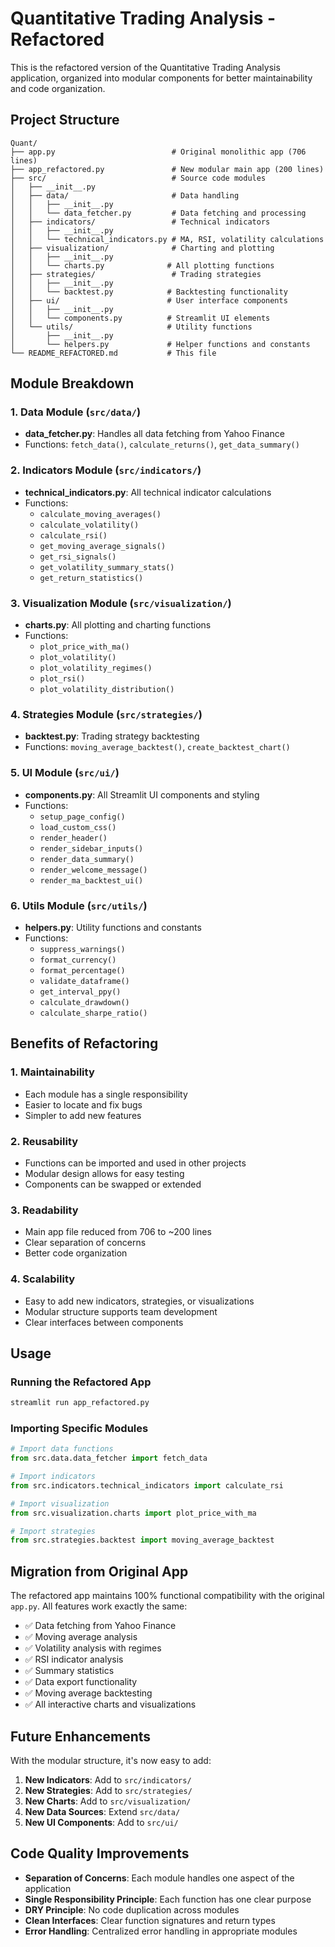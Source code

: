 # Quantitative Trading Analysis - Refactored

This is the refactored version of the Quantitative Trading Analysis application, organized into modular components for better maintainability and code organization.

## Project Structure

```
Quant/
├── app.py                          # Original monolithic app (706 lines)
├── app_refactored.py               # New modular main app (200 lines)
├── src/                            # Source code modules
│   ├── __init__.py
│   ├── data/                       # Data handling
│   │   ├── __init__.py
│   │   └── data_fetcher.py         # Data fetching and processing
│   ├── indicators/                 # Technical indicators
│   │   ├── __init__.py
│   │   └── technical_indicators.py # MA, RSI, volatility calculations
│   ├── visualization/              # Charting and plotting
│   │   ├── __init__.py
│   │   └── charts.py              # All plotting functions
│   ├── strategies/                 # Trading strategies
│   │   ├── __init__.py
│   │   └── backtest.py            # Backtesting functionality
│   ├── ui/                        # User interface components
│   │   ├── __init__.py
│   │   └── components.py          # Streamlit UI elements
│   └── utils/                     # Utility functions
│       ├── __init__.py
│       └── helpers.py             # Helper functions and constants
└── README_REFACTORED.md           # This file
```

## Module Breakdown

### 1. Data Module (`src/data/`)
- **data_fetcher.py**: Handles all data fetching from Yahoo Finance
- Functions: `fetch_data()`, `calculate_returns()`, `get_data_summary()`

### 2. Indicators Module (`src/indicators/`)
- **technical_indicators.py**: All technical indicator calculations
- Functions: 
  - `calculate_moving_averages()`
  - `calculate_volatility()`
  - `calculate_rsi()`
  - `get_moving_average_signals()`
  - `get_rsi_signals()`
  - `get_volatility_summary_stats()`
  - `get_return_statistics()`

### 3. Visualization Module (`src/visualization/`)
- **charts.py**: All plotting and charting functions
- Functions:
  - `plot_price_with_ma()`
  - `plot_volatility()`
  - `plot_volatility_regimes()`
  - `plot_rsi()`
  - `plot_volatility_distribution()`

### 4. Strategies Module (`src/strategies/`)
- **backtest.py**: Trading strategy backtesting
- Functions: `moving_average_backtest()`, `create_backtest_chart()`

### 5. UI Module (`src/ui/`)
- **components.py**: All Streamlit UI components and styling
- Functions:
  - `setup_page_config()`
  - `load_custom_css()`
  - `render_header()`
  - `render_sidebar_inputs()`
  - `render_data_summary()`
  - `render_welcome_message()`
  - `render_ma_backtest_ui()`

### 6. Utils Module (`src/utils/`)
- **helpers.py**: Utility functions and constants
- Functions:
  - `suppress_warnings()`
  - `format_currency()`
  - `format_percentage()`
  - `validate_dataframe()`
  - `get_interval_ppy()`
  - `calculate_drawdown()`
  - `calculate_sharpe_ratio()`

## Benefits of Refactoring

### 1. **Maintainability**
- Each module has a single responsibility
- Easier to locate and fix bugs
- Simpler to add new features

### 2. **Reusability**
- Functions can be imported and used in other projects
- Modular design allows for easy testing
- Components can be swapped or extended

### 3. **Readability**
- Main app file reduced from 706 to ~200 lines
- Clear separation of concerns
- Better code organization

### 4. **Scalability**
- Easy to add new indicators, strategies, or visualizations
- Modular structure supports team development
- Clear interfaces between components

## Usage

### Running the Refactored App
```bash
streamlit run app_refactored.py
```

### Importing Specific Modules
```python
# Import data functions
from src.data.data_fetcher import fetch_data

# Import indicators
from src.indicators.technical_indicators import calculate_rsi

# Import visualization
from src.visualization.charts import plot_price_with_ma

# Import strategies
from src.strategies.backtest import moving_average_backtest
```

## Migration from Original App

The refactored app maintains 100% functional compatibility with the original `app.py`. All features work exactly the same:

- ✅ Data fetching from Yahoo Finance
- ✅ Moving average analysis
- ✅ Volatility analysis with regimes
- ✅ RSI indicator analysis
- ✅ Summary statistics
- ✅ Data export functionality
- ✅ Moving average backtesting
- ✅ All interactive charts and visualizations

## Future Enhancements

With the modular structure, it's now easy to add:

1. **New Indicators**: Add to `src/indicators/`
2. **New Strategies**: Add to `src/strategies/`
3. **New Charts**: Add to `src/visualization/`
4. **New Data Sources**: Extend `src/data/`
5. **New UI Components**: Add to `src/ui/`

## Code Quality Improvements

- **Separation of Concerns**: Each module handles one aspect of the application
- **Single Responsibility Principle**: Each function has one clear purpose
- **DRY Principle**: No code duplication across modules
- **Clean Interfaces**: Clear function signatures and return types
- **Error Handling**: Centralized error handling in appropriate modules
